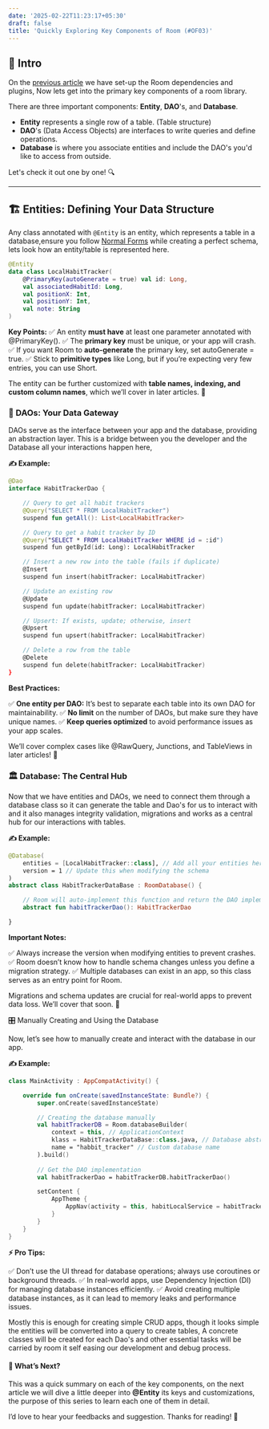 ```yaml
---
date: '2025-02-22T11:23:17+05:30' 
draft: false
title: 'Quickly Exploring Key Components of Room (#OF03)'
---
```

## 👋 Intro

On the [previous article](https://md.eknath.dev/posts/upgrading-your-app-to-offline-first-with-room-part-2/) we have set-up the Room dependencies and plugins, Now lets get into the primary key components of a room library.

There are three important components: **Entity**, **DAO**'s, and **Database**.  

- **Entity** represents a single row of a table. (Table structure)
- **DAO**'s (Data Access Objects) are interfaces to write queries and define operations.
- **Database** is where you associate entities and include the DAO's you'd like to access from outside.  

Let's check it out one by one! 🔍

---

## 🏗️ Entities: Defining Your Data Structure

Any class annotated with `@Entity` is an entity, which represents a table in a database,ensure you follow [Normal Forms](https://www.geeksforgeeks.org/normal-forms-in-dbms/) while creating a perfect schema, lets look how an entity/table is represented here.

```kotlin
@Entity
data class LocalHabitTracker(
    @PrimaryKey(autoGenerate = true) val id: Long,
    val associatedHabitId: Long,
    val positionX: Int,
    val positionY: Int,
    val note: String
)
```

**Key Points:**
✅ An entity **must have** at least one parameter annotated with @PrimaryKey().
✅ The **primary key** must be unique, or your app will crash.
✅ If you want Room to **auto-generate** the primary key, set autoGenerate = true.
✅ Stick to **primitive types** like Long, but if you’re expecting very few entries, you can use Short.

The entity can be further customized with **table names, indexing, and custom column names**, which we’ll cover in later articles. 🎯

### 🔗 DAOs: Your Data Gateway

DAOs serve as the interface between your app and the database, providing an abstraction layer. This is a bridge between you the developer and the Database all your interactions happen here,

**✍️ Example:**

```kotlin
@Dao
interface HabitTrackerDao {

    // Query to get all habit trackers
    @Query("SELECT * FROM LocalHabitTracker")
    suspend fun getAll(): List<LocalHabitTracker>

    // Query to get a habit tracker by ID
    @Query("SELECT * FROM LocalHabitTracker WHERE id = :id")
    suspend fun getById(id: Long): LocalHabitTracker

    // Insert a new row into the table (fails if duplicate)
    @Insert
    suspend fun insert(habitTracker: LocalHabitTracker)

    // Update an existing row
    @Update
    suspend fun update(habitTracker: LocalHabitTracker)

    // Upsert: If exists, update; otherwise, insert
    @Upsert
    suspend fun upsert(habitTracker: LocalHabitTracker)

    // Delete a row from the table
    @Delete
    suspend fun delete(habitTracker: LocalHabitTracker)
}
```

**Best Practices:**

✅ **One entity per DAO:** It’s best to separate each table into its own DAO for maintainability.
✅ **No limit** on the number of DAOs, but make sure they have unique names.
✅ **Keep queries optimized** to avoid performance issues as your app scales.

We’ll cover complex cases like @RawQuery, Junctions, and TableViews in later articles! 🔮

### 🏛️ Database: The Central Hub

Now that we have entities and DAOs, we need to connect them through a database class so it can generate the table and Dao's for us to interact with and it also manages integrity validation, migrations and works as a central hub for our interactions with tables.

**✍️ Example:**

```kotlin
@Database(
    entities = [LocalHabitTracker::class], // Add all your entities here
    version = 1 // Update this when modifying the schema
)
abstract class HabitTrackerDataBase : RoomDatabase() {

    // Room will auto-implement this function and return the DAO implementation
    abstract fun habitTrackerDao(): HabitTrackerDao

}
```

**Important Notes:**

✅ Always increase the version when modifying entities to prevent crashes.
✅ Room doesn’t know how to handle schema changes unless you define a migration strategy.
✅ Multiple databases can exist in an app, so this class serves as an entry point for Room.

Migrations and schema updates are crucial for real-world apps to prevent data loss. We’ll cover that soon. 🔄

🎛️ Manually Creating and Using the Database

Now, let’s see how to manually create and interact with the database in our app.

**✍️ Example:**

```kotlin
class MainActivity : AppCompatActivity() {

    override fun onCreate(savedInstanceState: Bundle?) {
        super.onCreate(savedInstanceState)

        // Creating the database manually
        val habitTrackerDB = Room.databaseBuilder(
            context = this, // ApplicationContext
            klass = HabitTrackerDataBase::class.java, // Database abstract class
            name = "habbit_tracker" // Custom database name
        ).build() 
        
        // Get the DAO implementation
        val habitTrackerDao = habitTrackerDB.habitTrackerDao()

        setContent {
            AppTheme {
                AppNav(activity = this, habitLocalService = habitTrackerDao)
            }
        }
    }
}
```

**⚡ Pro Tips:**

✅ Don’t use the UI thread for database operations; always use coroutines or background threads.
✅ In real-world apps, use Dependency Injection (DI) for managing database instances efficiently.
✅ Avoid creating multiple database instances, as it can lead to memory leaks and performance issues.


Mostly this is enough for creating simple CRUD apps, though it looks simple the entities will be converted into a query to create tables, A concrete classes will be created for each Dao's and other essential tasks will be carried by room it self easing our development and debug process.

#### 🚀 What’s Next?

This was a quick summary on each of the key components, on the next article we will dive a little deeper into **@Entity** its keys and customizations, the purpose of this series to learn each one of them in detail.

I’d love to hear your feedbacks and suggestion.
Thanks for reading! 🚀